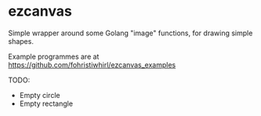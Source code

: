 # ezcanvas
Simple wrapper around some Golang "image" functions, for drawing simple shapes.

Example programmes are at https://github.com/fohristiwhirl/ezcanvas_examples

TODO:

* Empty circle
* Empty rectangle
